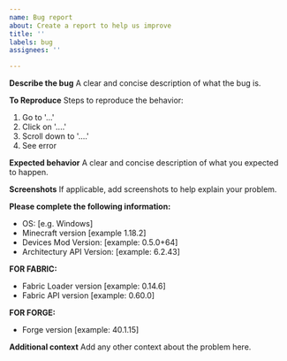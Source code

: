 ```yaml
---
name: Bug report
about: Create a report to help us improve
title: ''
labels: bug
assignees: ''

---
```


**Describe the bug**
A clear and concise description of what the bug is.

**To Reproduce**
Steps to reproduce the behavior:

1. Go to '...'
2. Click on '....'
3. Scroll down to '....'
4. See error

**Expected behavior**
A clear and concise description of what you expected to happen.

**Screenshots**
If applicable, add screenshots to help explain your problem.

**Please complete the following information:**

- OS: [e.g. Windows]
- Minecraft version [example 1.18.2]
- Devices Mod Version: [example: 0.5.0+64]
- Architectury API Version: [example: 6.2.43]

**FOR FABRIC:**

- Fabric Loader version [example: 0.14.6]
- Fabric API version [example: 0.60.0]

**FOR FORGE:**

- Forge version [example: 40.1.15]

**Additional context**
Add any other context about the problem here.